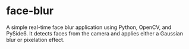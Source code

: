 # face-blur
A simple real-time face blur application using Python, OpenCV, and PySide6. It detects faces from the camera and applies either a Gaussian blur or pixelation effect.
